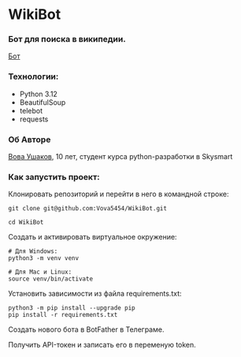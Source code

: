 # WikiBot

### Бот для поиска в википедии.
[Бот](https://web.telegram.org/a/#7315661023)

### Технологии:
- Python 3.12
- BeautifulSoup
- telebot
- requests

### Об Авторе
[Вова Ушаков](https://github.com/Vova5454), 10 лет, студент курса python-разработки в Skysmart


### Как запустить проект:

Клонировать репозиторий и перейти в него в командной строке:

```
git clone git@github.com:Vova5454/WikiBot.git
```

```
cd WikiBot
```

Cоздать и активировать виртуальное окружение:

```
# Для Windows:
python3 -m venv venv

# Для Mac и Linux:
source venv/bin/activate
```

Установить зависимости из файла requirements.txt:

```
python3 -m pip install --upgrade pip
pip install -r requirements.txt
```
Создать нового бота в BotFather в Телеграме.

Получить API-токен и записать его в переменую token.